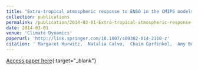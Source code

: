 ```yaml
---
title: "Extra-tropical atmospheric response to ENSO in the CMIP5 models"
collection: publications
permalink: /publication/2014-03-01-Extra-tropical-atmospheric-response-to-ENSO-in-the-CMIP5-models
date: 2014-03-01
venue: 'Climate Dynamics'
paperurl: 'http://link.springer.com/10.1007/s00382-014-2110-z'
citation: ' Margaret Hurwitz,  Natalia Calvo,  Chaim Garfinkel,  Amy Butler,  Sarah Ineson,  Chiara Cagnazzo,  Elisa Manzini,  Cristina Peña-Ortiz, &quot;Extra-tropical atmospheric response to ENSO in the CMIP5 models.&quot; Climate Dynamics, 2014.'
---
```

[Access paper here](http://link.springer.com/10.1007/s00382-014-2110-z){:target="_blank"}
